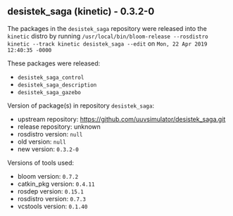 ## desistek_saga (kinetic) - 0.3.2-0

The packages in the `desistek_saga` repository were released into the `kinetic` distro by running `/usr/local/bin/bloom-release --rosdistro kinetic --track kinetic desistek_saga --edit` on `Mon, 22 Apr 2019 12:40:35 -0000`

These packages were released:
- `desistek_saga_control`
- `desistek_saga_description`
- `desistek_saga_gazebo`

Version of package(s) in repository `desistek_saga`:

- upstream repository: https://github.com/uuvsimulator/desistek_saga.git
- release repository: unknown
- rosdistro version: `null`
- old version: `null`
- new version: `0.3.2-0`

Versions of tools used:

- bloom version: `0.7.2`
- catkin_pkg version: `0.4.11`
- rosdep version: `0.15.1`
- rosdistro version: `0.7.3`
- vcstools version: `0.1.40`


